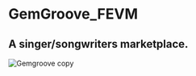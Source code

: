 # GemGroove_FEVM

## A singer/songwriters marketplace.

![Gemgroove copy](https://user-images.githubusercontent.com/94722790/213843430-83f1372f-4226-413b-a922-fe05141394ad.jpg)
